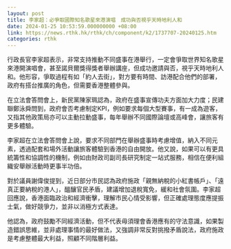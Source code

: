 ```yaml
---
layout: post
title: 李家超：必爭取國際知名歌星來港演唱　成功與否視乎天時地利人和
date: 2024-01-25 10:53:59.000000000 +08:00
link: https://news.rthk.hk/rthk/ch/component/k2/1737707-20240125.htm
categories: rthk
---
```


行政長官李家超表示，非常支持推動不同盛事在港舉行，一定會爭取世界知名歌星來港開演唱會，甚至諾貝爾獎得獎者舉辦講座，但成功邀請與否，視乎天時地利人和。他形容，爭取過程有如「約人去街」，對方要有時間、訪港配合他們的部署，政府有搭台推廣的角色，但需要香港整體參與。

在立法會答問會上，新民黨陳家珮認為，政府在盛事宣傳功夫方面加大力度；民建聯鄭泳舜問到，政府會否考慮制定KPI，例如要求每個大型賽事，有一成為遊客，又指其他政策局亦可以主動拉動盛事，每年舉辦不同國際論壇或高峰會，讓旅客有更多體驗。

李家超在立法會答問會上說，要求不同部門在舉辦盛事時考慮增值，納入不同元素，透過配套和場外活動讓旅客體驗到香港的自由開放。他又說，如果可以有更具統籌性和協調性的機制，例如由財政司副司長研究制定一站式服務，相信在便利組織安舉辦活動時更事半功倍。

對於議員謝偉俊提到，近日部分市民認為政府施政「親無納稅的小紅書帳戶」、「遠真正要納稅的港人」，醞釀官民矛盾，建議增加退稅寬免，緩和社會氛圍。李家超回應說，香港面臨政治和經濟衝擊，理解市民心情受影響，但正確處理態度應提振士氣，做好競爭力，並非以消極方式表達。

他認為，政府鼓勵不同經濟活動，但不代表毋須理會香港應有的守法意識，如果製造錯誤思維，並非處理事情的最好做法，又強調非常反對挑撥矛盾說法，政府施政是考慮整體最大利益，照顧不同階層利益。
